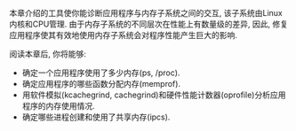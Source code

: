 本章介绍的工具使你能诊断应用程序与内存子系统之间的交互, 该子系统由Linux内核和CPU管理. 由于内存子系统的不同层次在性能上有数量级的差异, 因此, 修复应用程序使其有效地使用内存子系统会对程序性能产生巨大的影响. 

阅读本章后, 你将能够: 

* 确定一个应用程序使用了多少内存(ps, /proc). 
* 确定应用程序的哪些函数分配内存(memprof). 
* 用软件模拟(kcachegrind, cachegrind)和硬件性能计数器(oprofile)分析应用程序的内存使用情况. 
* 确定哪些进程创建和使用了共享内存(ipcs). 